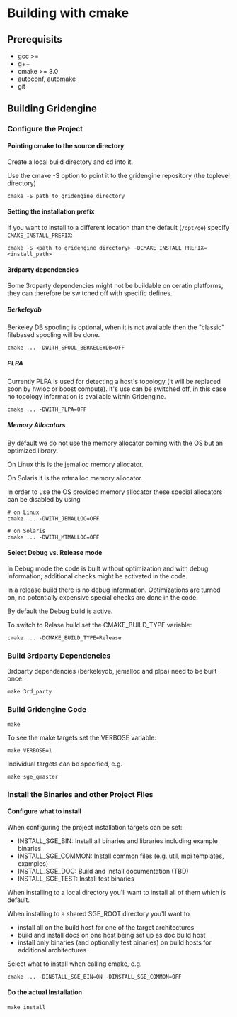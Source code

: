 # Building with cmake

## Prerequisits

* gcc >= 
* g++
* cmake >= 3.0
* autoconf, automake
* git

## Building Gridengine


### Configure the Project

#### Pointing cmake to the source directory
Create a local build directory and cd into it.

Use the cmake -S option to point it to the gridengine repository (the toplevel directory)

```shell
cmake -S path_to_gridengine_directory
```

#### Setting the installation prefix

If you want to install to a different location than the default (`/opt/ge`) specify
`CMAKE_INSTALL_PREFIX`:

```shell
cmake -S <path_to_gridengine_directory> -DCMAKE_INSTALL_PREFIX=<install_path>
```

#### 3rdparty dependencies

Some 3rdparty dependencies might not be buildable on ceratin platforms,
they can therefore be switched off with specific defines.

##### Berkeleydb

Berkeley DB spooling is optional, when it is not available then the "classic" filebased spooling will be done.

```shell
cmake ... -DWITH_SPOOL_BERKELEYDB=OFF
```

##### PLPA

Currently PLPA is used for detecting a host's topology (it will be replaced soon by hwloc or boost compute).
It's use can be switched off, in this case no topology information is available within Gridengine.

```shell
cmake ... -DWITH_PLPA=OFF
```

##### Memory Allocators

By default we do not use the memory allocator coming with the OS but an optimized library.

On Linux this is the jemalloc memory allocator.

On Solaris it is the mtmalloc memory allocator.

In order to use the OS provided memory allocator these special allocators can be disabled by using
```shell
# on Linux
cmake ... -DWITH_JEMALLOC=OFF

# on Solaris
cmake ... -DWITH_MTMALLOC=OFF
```

#### Select Debug vs. Release mode

In Debug mode the code is built without optimization and with debug information;
additional checks might be activated in the code.

In a release build there is no debug information. Optimizations are turned on,
no potentially expensive special checks are done in the code.

By default the Debug build is active.

To switch to Relase build set the CMAKE_BUILD_TYPE variable:
```shell
cmake ... -DCMAKE_BUILD_TYPE=Release
```

### Build 3rdparty Dependencies

3rdparty dependencies (berkeleydb, jemalloc and plpa) need to be built once:

```shell
make 3rd_party
```

### Build Gridengine Code

```shell
make
```

To see the make targets set the VERBOSE variable:

```shell
make VERBOSE=1
```

Individual targets can be specified, e.g.

```shell
make sge_qmaster
```

### Install the Binaries and other Project Files

#### Configure what to install
When configuring the project installation targets can be set:
* INSTALL_SGE_BIN: Install all binaries and libraries including example binaries
* INSTALL_SGE_COMMON: Install common files (e.g. util, mpi templates, examples)
* INSTALL_SGE_DOC: Build and install documentation (TBD)
* INSTALL_SGE_TEST: Install test binaries

When installing to a local directory you'll want to install all of them which is default.

When installing to a shared SGE_ROOT directory you'll want to
* install all on the build host for one of the target architectures
* build and install docs on one host being set up as doc build host
* install only binaries (and optionally test binaries) on build hosts for additional architectures

Select what to install when calling cmake, e.g.
```shell
cmake ... -DINSTALL_SGE_BIN=ON -DINSTALL_SGE_COMMON=OFF
```

#### Do the actual Installation

```shell
make install
```


